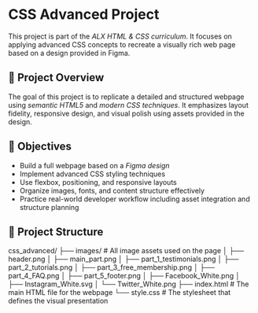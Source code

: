 # CSS Advanced Project

This project is part of the *ALX HTML & CSS curriculum*. It focuses on applying advanced CSS concepts to recreate a visually rich web page based on a design provided in Figma.

## 📄 Project Overview

The goal of this project is to replicate a detailed and structured webpage using *semantic HTML5* and *modern CSS techniques*. It emphasizes layout fidelity, responsive design, and visual polish using assets provided in the design.

## 🎯 Objectives

- Build a full webpage based on a *Figma design*
- Implement advanced CSS styling techniques
- Use flexbox, positioning, and responsive layouts
- Organize images, fonts, and content structure effectively
- Practice real-world developer workflow including asset integration and structure planning

## 🧱 Project Structure
css_advanced/ ├── images/               # All image assets used on the page │   ├── header.png │   ├── main_part.png │   ├── part_1_testimonials.png │   ├── part_2_tutorials.png │   ├── part_3_free_membership.png │   ├── part_4_FAQ.png │   ├── part_5_footer.png │   ├── Facebook_White.png │   ├── Instagram_White.svg │   └── Twitter_White.png ├── index.html            # The main HTML file for the webpage └── style.css             # The stylesheet that defines the visual presentation